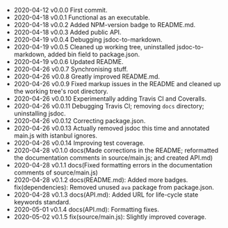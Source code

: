 - 2020-04-12 v0.0.0 First commit.
- 2020-04-18 v0.0.1 Functional as an executable.
- 2020-04-18 v0.0.2 Added NPM-version badge to README.md.
- 2020-04-18 v0.0.3 Added public API.
- 2020-04-19 v0.0.4 Debugging jsdoc-to-markdown.
- 2020-04-19 v0.0.5 Cleaned up working tree, uninstalled jsdoc-to-markdown, added bin field to package.json.
- 2020-04-19 v0.0.6 Updated README.
- 2020-04-26 v0.0.7 Synchronising stuff.
- 2020-04-26 v0.0.8 Greatly improved README.md.
- 2020-04-26 v0.0.9 Fixed markup issues in the README and cleaned up the working tree's root directory.
- 2020-04-26 v0.0.10 Experimentally adding Travis CI and Coveralls.
- 2020-04-26 v0.0.11 Debugging Travis CI; removing `docs` directory; uninstalling jsdoc.
- 2020-04-26 v0.0.12 Correcting package.json.
- 2020-04-26 v0.0.13 Actually removed jsdoc this time and annotated main.js with istanbul ignores.
- 2020-04-26 v0.0.14 Improving test coverage.
- 2020-04-28 v0.1.0 docs(Made corrections in the README; reformatted the documentation comments in source/main.js; and created API.md)
- 2020-04-28 v0.1.1 docs(Fixed formatting errors in the documentation comments of source/main.js)
- 2020-04-28 v0.1.2 docs(README.md): Added more badges. fix(dependencies): Removed unused `ava` package from package.json.
- 2020-04-28 v0.1.3 docs(API.md): Added URL for life-cycle state keywords standard.
- 2020-05-01 v0.1.4 docs(API.md): Formatting fixes.
- 2020-05-02 v0.1.5 fix(source/main.js): Slightly improved coverage.
